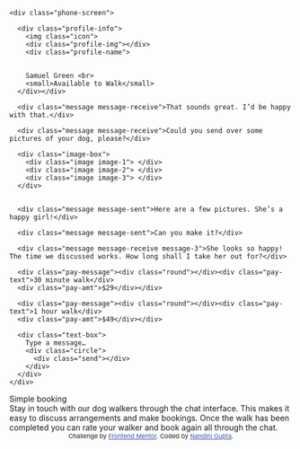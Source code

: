 <!DOCTYPE html>
<html lang="en">
<head>
  <meta charset="UTF-8">
  <meta name="viewport" content="width=device-width, initial-scale=1.0"> <!-- displays site properly based on user's device -->

  <link rel="icon" type="image/png" sizes="32x32" href="./images/favicon-32x32.png">
  <link rel="stylesheet" href="master.css">
  <link rel="stylesheet" href="normalise.css">

  <title>Frontend Mentor | [Challenge Name Here]</title>

  <!-- Feel free to remove these styles or customise in your own stylesheet 👍 -->
  <style>
    .attribution { font-size: 11px; text-align: center; }
    .attribution a { color: hsl(228, 45%, 44%); }
  </style>

</head>
<body>

  <div class="shape shape-1"></div>
  <div class="shape shape-2"></div>

  <div class="phone">
    <div class="phone-top"></div>

    <div class="phone-screen">

      <div class="profile-info">
        <img class="icon">
        <div class="profile-img"></div>
        <div class="profile-name">


        Samuel Green <br>
        <small>Available to Walk</small>
      </div></div>

      <div class="message message-receive">That sounds great. I’d be happy with that.</div>

      <div class="message message-receive">Could you send over some pictures of your dog, please?</div>

      <div class="image-box">
        <div class="image image-1"> </div>
        <div class="image image-2"> </div>
        <div class="image image-3"> </div>
      </div>


      <div class="message message-sent">Here are a few pictures. She’s a happy girl!</div>

      <div class="message message-sent">Can you make it?</div>

      <div class="message message-receive message-3">She looks so happy! The time we discussed works. How long shall I take her out for?</div>

      <div class="pay-message"><div class="round"></div><div class="pay-text">30 minute walk</div>
      <div class="pay-amt">$29</div></div>

      <div class="pay-message"><div class="round"></div><div class="pay-text">1 hour walk</div>
      <div class="pay-amt">$49</div></div>

      <div class="text-box">
        Type a message…
        <div class="circle">
          <div class="send"></div>
        </div>
      </div>
    </div>
  </div>

  <div class="info-box">
    <div class="info-heading">Simple booking</div>
    <div class="info-info">Stay in touch with our dog walkers through the chat interface. This makes it easy to
    discuss arrangements and make bookings. Once the walk has been completed you can rate
    your walker and book again all through the chat.</div>
  </div>

  <div class="attribution">
    Challenge by <a href="https://www.frontendmentor.io?ref=challenge">Frontend Mentor</a>.
    Coded by <a href="#">Nandini Gupta</a>.
  </div>
</body>
</html>
